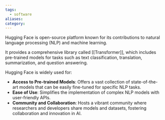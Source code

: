 ```yaml
---
tags:
  - software
aliases: 
category:
---
```

Hugging Face is open-source platform known for its contributions to natural language processing (NLP) and machine learning. 

It provides a comprehensive library called [[Transformer]], which includes pre-trained models for tasks such as text classification, translation, summarization, and question answering. 

Hugging Face is widely used for:

- **Access to Pre-trained Models**: Offers a vast collection of state-of-the-art models that can be easily fine-tuned for specific NLP tasks.
- **Ease of Use**: Simplifies the implementation of complex NLP models with user-friendly APIs.
- **Community and Collaboration**: Hosts a vibrant community where researchers and developers share models and datasets, fostering collaboration and innovation in AI.